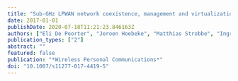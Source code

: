 ```yaml
---
title: "Sub-GHz LPWAN network coexistence, management and virtualization: an overview and open research challenges"
date: 2017-01-01
publishDate: 2020-07-18T11:21:23.846163Z
authors: ["Eli De Poorter", "Jeroen Hoebeke", "Matthias Strobbe", "Ingrid Moerman", "Steven Latré", "Maarten Weyn", "Bart Lannoo", "Jeroen Famaey"]
publication_types: ["2"]
abstract: ""
featured: false
publication: "*Wireless Personal Communications*"
doi: "10.1007/s11277-017-4419-5"
---
```


